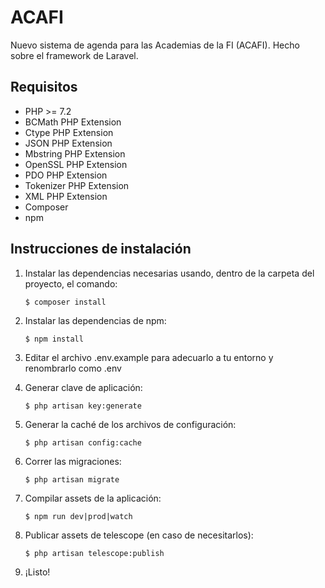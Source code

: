 # ACAFI

Nuevo sistema de agenda para las Academias de la FI (ACAFI). Hecho sobre el framework de Laravel.

## Requisitos

- PHP >= 7.2
- BCMath PHP Extension
- Ctype PHP Extension
- JSON PHP Extension
- Mbstring PHP Extension
- OpenSSL PHP Extension
- PDO PHP Extension
- Tokenizer PHP Extension
- XML PHP Extension
- Composer
- npm

## Instrucciones de instalación

1. Instalar las dependencias necesarias usando, dentro de la carpeta del proyecto, el comando:

    ```shell
    $ composer install
    ```

2. Instalar las dependencias de npm:

    ```shell
    $ npm install
    ```

3. Editar el archivo .env.example para adecuarlo a tu entorno y renombrarlo como .env

4. Generar clave de aplicación: 

    ```shell
    $ php artisan key:generate
    ```

5. Generar la caché de los archivos de configuración:

    ```shell
    $ php artisan config:cache
    ```

6. Correr las migraciones:

    ```shell
    $ php artisan migrate
    ```
    
7. Compilar assets de la aplicación:

    ```shell
    $ npm run dev|prod|watch
    ```

8. Publicar assets de telescope (en caso de necesitarlos):

    ```shell
    $ php artisan telescope:publish
    ```
    
9. ¡Listo!

<!-- ## Manual de usuario -->

<!-- Link al manual de usuario -->